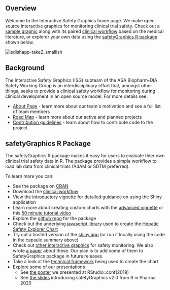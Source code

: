 ## Overview

Welcome to the Interactive Safety Graphics home page. We make open source interactive graphics for monitoring clinical trial safety. Check out a [sample graphic](https://safetygraphics.github.io/hep-explorer/test-page/example1) along with its paired [clinical workflow](https://github.com/SafetyGraphics/SafetyGraphics.github.io/raw/master/guide/HepExplorerWorkflow_v1_2.pdf) based on the medical literature, or explorer your own data using the [safetyGraphics R package](#safetygraphics-r-package) shown below.

![edishapp-take2_smallish](https://user-images.githubusercontent.com/3680095/51296057-e3195380-19df-11e9-971a-430c3be930a4.gif)

## Background

The Interactive Safety Graphics (ISG) subteam of the ASA Biopharm-DIA Safety Working Group is an interdisciplinary effort that, amongst other things, seeks to provide a clinical safety workflow for monitoring during clinical development in an open source model. For more details see:

- [About Page](about) - learn more about our team's motivation and see a full list of team members
- [Road Map](roadmap) - learn more about our active and planned projects
- [Contribution guidelines](https://github.com/SafetyGraphics/SafetyGraphics.github.io/blob/master/CONTRIBUTING.md) - learn about how to contribute code to the project

## safetyGraphics R Package

The safetyGraphics R package makes it easy for users to evaluate thier own clinical trial safety data in R. The package provides a simple workflow to load lab data from clinical trials (AdAM or SDTM preferred).

To learn more you can:

- See the package on [CRAN](https://cran.r-project.org/web/packages/safetyGraphics/index.html)
- Download the [clinical workflow](https://github.com/SafetyGraphics/SafetyGraphics.github.io/raw/master/guide/HepExplorerWorkflow_v1_2.pdf)
- View the [introductory vignette](https://cran.r-project.org/web/packages/safetyGraphics/vignettes/shinyUserGuide.html) for detailed guidance on using the Shiny application
- Learn more about creating custom charts with the [advanced vignette](https://cran.r-project.org/web/packages/safetyGraphics/vignettes/customWorkflows.html) or this [50 minute tutorial video](https://rhoworld.webex.com/recordingservice/sites/rhoworld/recording/play/a4dd5e4b9fe0421cb50f3db98ab4ee2c) 
- Explore the [github repo](https://github.com/SafetyGraphics/safetyGraphics) for the package
- Check out the underlying [javascript library](https://github.com/SafetyGraphics/hep-explorer) used to create the [Hepatic Safety Explorer Chart](https://safetygraphics.github.io/hep-explorer/test-page/example1)
- Try out a hosted version of the [shiny app](https://becca-krouse.shinyapps.io/safetyGraphicsApp/) (or run it locally using the code in the capsule summary above)
- Check out [other interactive graphics](https://rhoinc.github.io/safety-explorer-suite/) for safety monitoring.  We also wrote [a paper](https://journals.sagepub.com/doi/abs/10.1177/2168479018754846) about these. Our plan is to add some of them to SafetyGraphics package in future releases.
- Take a look at the [technical framework](https://user-images.githubusercontent.com/3680095/51296179-6f2b7b00-19e0-11e9-841a-afc2964a7e1a.png) being used to create the chart
- Explore some of our presentations
    - See [the poster](https://github.com/RhoInc/RStudioConf2019-ePoster/) we presented at RStudio::conf(2019) 
    - See [the slides](https://github.com/SafetyGraphics/SafetyGraphics.github.io/raw/master/presentations/SafetyGraphics_RPharma2020.pdf) introducing safetyGraphics v2.0 from R in Pharma 2020